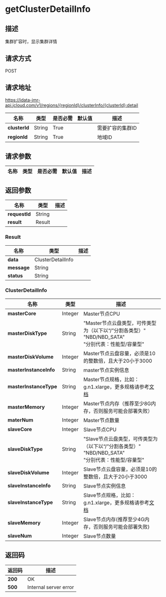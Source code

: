 # getClusterDetailInfo


## 描述
集群扩容时，显示集群详情

## 请求方式
POST

## 请求地址
https://idata-jmr-api.jcloud.com/v1/regions/{regionId}/clusterInfo/{clusterId}:detail

|名称|类型|是否必需|默认值|描述|
|---|---|---|---|---|
|**clusterId**|String|True| |需要扩容的集群ID|
|**regionId**|String|True| |地域ID|

## 请求参数
|名称|类型|是否必需|默认值|描述|
|---|---|---|---|---|


## 返回参数
|名称|类型|描述|
|---|---|---|
|**requestId**|String| |
|**result**|Result| |


### Result
|名称|类型|描述|
|---|---|---|
|**data**|ClusterDetailInfo| |
|**message**|String| |
|**status**|String| |
### ClusterDetailInfo
|名称|类型|描述|
|---|---|---|
|**masterCore**|Integer|Master节点CPU|
|**masterDiskType**|String|"Master节点云盘类型，可传类型为（以下以“/”分割各类型）"<br>"NBD/NBD_SATA"<br>"分别代表：性能型/容量型"<br>|
|**masterDiskVolume**|Integer|Master节点云盘容量，必须是10的整数倍，且大于20小于3000|
|**masterInstanceInfo**|String|master节点实例信息|
|**masterInstanceType**|String|Master节点规格，比如：g.n1.xlarge，更多规格请参考[文档](https://www.jdcloud.com/help/detail/296/isCatalog/1)|
|**masterMemory**|Integer|Master节点内存（推荐至少8G内存，否则服务可能会部署失败）|
|**materNum**|Integer|Master节点数量|
|**slaveCore**|Integer|Slave节点CPU|
|**slaveDiskType**|String|"Slave节点云盘类型，可传类型为（以下以“/”分割各类型）"<br>"NBD/NBD_SATA"<br>"分别代表：性能型/容量型"<br>|
|**slaveDiskVolume**|Integer|Slave节点云盘容量，必须是10的整数倍，且大于20小于3000|
|**slaveInstanceInfo**|String|Slave节点实例信息|
|**slaveInstanceType**|String|Slave节点规格，比如：g.n1.xlarge，更多规格请参考[文档](https://www.jdcloud.com/help/detail/296/isCatalog/1)|
|**slaveMemory**|Integer|Slave节点内存(推荐至少4G内存，否则服务可能会部署失败)|
|**slaveNum**|Integer|Slave节点数量|

## 返回码
|返回码|描述|
|---|---|
|**200**|OK|
|**500**|Internal server error|
